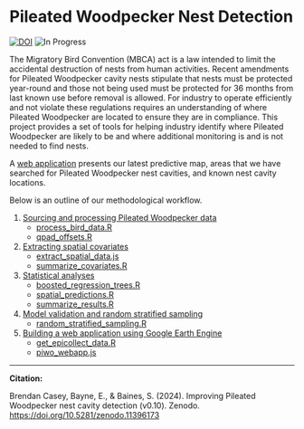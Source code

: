 
# Pileated Woodpecker Nest Detection


[![DOI](https://zenodo.org/badge/648137985.svg)](https://zenodo.org/doi/10.5281/zenodo.11396172) ![In Progress](https://img.shields.io/badge/Status-In%20Progress-yellow)

The Migratory Bird Convention (MBCA) act is a law intended to limit the accidental destruction of nests from human activities. Recent amendments for Pileated Woodpecker cavity nests stipulate that nests must be protected year-round and those not being used must be protected for 36 months from last known use before removal is allowed. For industry to operate efficiently and not violate these regulations requires an understanding of where Pileated Woodpecker are located to ensure they are in compliance. This project provides a set of tools for helping industry identify where Pileated Woodpecker are likely to be and where additional monitoring is and is not needed to find nests.

A [web application](https://ee-bgcasey-piwomodels.projects.earthengine.app/view/pileatedwoodpecker) presents our latest predictive map, areas that we have searched for Pileated Woodpecker nest cavities, and known nest cavity locations. 


Below is an outline of our methodological workflow. 

1. [Sourcing and processing Pileated Woodpecker data](documentation/piwo_data.md)
   - [process_bird_data.R](1_code/r_scripts/1_process_bird_data.R)
   - [qpad_offsets.R](1_code/r_scripts/2_qpad_offsets.R)
2. [Extracting spatial covariates](documentation/spatial_covariates.md)
   - [extract_spatial_data.js](1_code/GEE/extract_spatial_data.js)
   - [summarize_covariates.R](1_code/r_scripts/3_summarize_covariates.R)
3. [Statistical analyses](documentation/statistical_analyses.md)
   - [boosted_regression_trees.R](1_code/r_scripts/4_boosted_regression_trees.R)
   - [spatial_predictions.R](1_code/r_scripts/5_spatial_predictions.R)
   - [summarize_results.R](1_code/r_scripts/6_summarize_results.R)
4. [Model validation and random stratified sampling](documentation/random_stratified_sampling.md)
   - [random_stratified_sampling.R](1_code/r_scripts/7_random_stratified_sampling.R)
5. [Building a web application using Google Earth Engine](documentation/gee_web_application.md)
   - [get_epicollect_data.R](1_code/r_scripts/get_epicollect_data.R)
   - [piwo_webapp.js](1_code/GEE/piwo_webapp.js)


----
**Citation:**

Brendan Casey, Bayne, E., & Baines, S. (2024). Improving Pileated Woodpecker nest cavity detection (v0.10). Zenodo. https://doi.org/10.5281/zenodo.11396173
